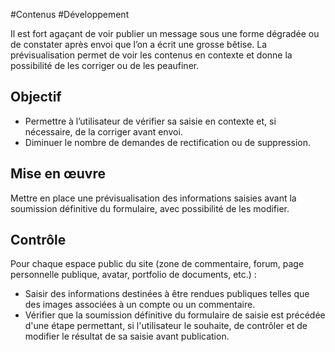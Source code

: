 
#Contenus #Développement

Il est fort agaçant de voir publier un message sous une forme dégradée ou de constater après envoi que l’on a écrit une grosse bêtise. La prévisualisation permet de voir les contenus en contexte et donne la possibilité de les corriger ou de les peaufiner.

Objectif
--------

*   Permettre à l’utilisateur de vérifier sa saisie en contexte et, si nécessaire, de la corriger avant envoi.
*   Diminuer le nombre de demandes de rectification ou de suppression.

Mise en œuvre
-------------

Mettre en place une prévisualisation des informations saisies avant la soumission définitive du formulaire, avec possibilité de les modifier.

Contrôle
--------

Pour chaque espace public du site (zone de commentaire, forum, page personnelle publique, avatar, portfolio de documents, etc.) :

*   Saisir des informations destinées à être rendues publiques telles que des images associées à un compte ou un commentaire.
*   Vérifier que la soumission définitive du formulaire de saisie est précédée d'une étape permettant, si l'utilisateur le souhaite, de contrôler et de modifier le résultat de sa saisie avant publication.
